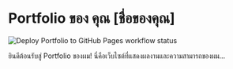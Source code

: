 # Portfolio ของ คุณ [ชื่อของคุณ]

![Deploy Portfolio to GitHub Pages workflow status](https://github.com/simonepepell/Simple-portfolio/actions/workflows/deploy.yml/badge.svg)

ยินดีต้อนรับสู่ Portfolio ของผม! นี่คือเว็บไซต์ที่แสดงผลงานและความสามารถของผม...
